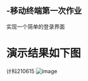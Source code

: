 ## -移动终端第一次作业
实现一个简单的登录界面

# 演示结果如下图
计科210615
![image](https://github.com/krtobeabsorbed/-/assets/107552147/3319e4c5-6a8a-47ae-a85d-735efd7a7a78)
